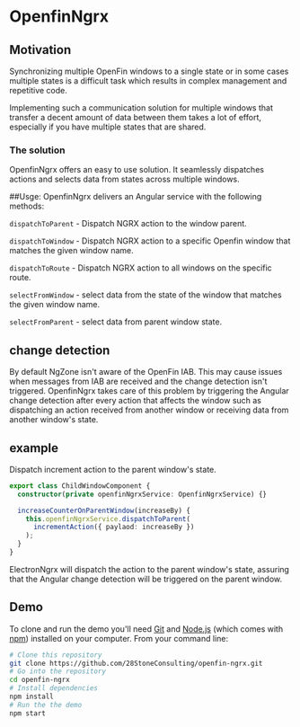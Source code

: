 # OpenfinNgrx

## Motivation

Synchronizing multiple OpenFin windows to a single state or in some cases multiple states is a difficult task which results in complex management and repetitive code.

Implementing such a communication solution for multiple windows that transfer a decent amount of data between them takes a lot of effort, especially if you have multiple states that are shared.

### The solution

OpenfinNgrx offers an easy to use solution. It seamlessly dispatches actions and selects data from states across multiple windows.

##Usge:
OpenfinNgrx delivers an Angular service with the following methods:

`dispatchToParent` - Dispatch NGRX action to the window parent.

`dispatchToWindow` - Dispatch NGRX action to a specific Openfin window that matches the given window name.

`dispatchToRoute` - Dispatch NGRX action to all windows on the specific route.

`selectFromWindow` - select data from the state of the window that matches the given window name.

`selectFromParent` - select data from parent window state.

## change detection

By default NgZone isn't aware of the OpenFin IAB.
This may cause issues when messages from IAB are received and the change detection isn't triggered.
OpenfinNgrx takes care of this problem by triggering the Angular change detection after every action that affects the window such as dispatching an action received from another window or receiving data from another window's state.

## example

Dispatch increment action to the parent window's state.

```typescript
export class ChildWindowComponent {
  constructor(private openfinNgrxService: OpenfinNgrxService) {}

  increaseCounterOnParentWindow(increaseBy) {
    this.openfinNgrxService.dispatchToParent(
      incrementAction({ paylaod: increaseBy })
    );
  }
}
```

ElectronNgrx will dispatch the action to the parent window's state, assuring that the Angular change detection will be triggered on the parent window.

## Demo

To clone and run the demo you'll need [Git](https://git-scm.com) and [Node.js](https://nodejs.org/en/download/) (which comes with [npm](http://npmjs.com)) installed on your computer. From your command line:

```bash
# Clone this repository
git clone https://github.com/28StoneConsulting/openfin-ngrx.git
# Go into the repository
cd openfin-ngrx
# Install dependencies
npm install
# Run the the demo
npm start
```
